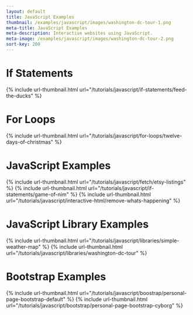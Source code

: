 ```yaml
---
layout: default
title: JavaScript Examples
thumbnail: /examples/javascript/images/washington-dc-tour-1.png
meta-title: JavaScript Examples
meta-description: Interactive websites using JavaScript.
meta-image: /examples/javascript/images/washington-dc-tour-2.png
sort-key: 200
---
```


# If Statements

{% include url-thumbnail.html url="/tutorials/javascript/if-statements/feed-the-ducks" %}

# For Loops

{% include url-thumbnail.html url="/tutorials/javascript/for-loops/twelve-days-of-christmas" %}

# JavaScript Examples

{% include url-thumbnail.html url="/tutorials/javascript/fetch/etsy-listings" %}
{% include url-thumbnail.html url="/tutorials/javascript/if-statements/game-of-nim" %}
{% include url-thumbnail.html url="/tutorials/javascript/interactive-html/remove-whats-happening" %}

# JavaScript Library Examples

{% include url-thumbnail.html url="/tutorials/javascript/libraries/simple-weather-map" %}
{% include url-thumbnail.html url="/tutorials/javascript/libraries/washington-dc-tour" %}

# Bootstrap Examples

{% include url-thumbnail.html url="/tutorials/javascript/boostrap/personal-page-bootstrap-default" %}
{% include url-thumbnail.html url="/tutorials/javascript/bootstrap/personal-page-bootstrap-cyborg" %}
